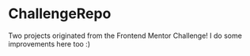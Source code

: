 # ChallengeRepo

Two projects originated from the Frontend Mentor Challenge! I do some improvements here too :)
